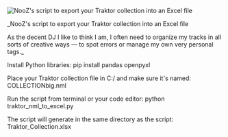 
![NooZ's script to export your Traktor collection into an Excel file](https://github.com/user-attachments/assets/cbe723b3-4de1-4337-a270-0d0139b0297c)

_NooZ's script to export your Traktor collection into an Excel file

As the decent DJ I like to think I am, I often need to organize my tracks in all sorts of creative ways — to spot errors or manage my own very personal tags._


Install Python libraries: pip install pandas openpyxl

Place your Traktor collection file in C:/ and make sure it's named: COLLECTIONbig.nml

Run the script from terminal or your code editor: python traktor_nml_to_excel.py

The script will generate in the same directory as the script: Traktor_Collection.xlsx
